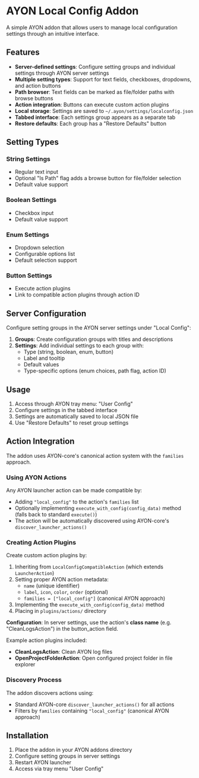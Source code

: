 # AYON Local Config Addon

A simple AYON addon that allows users to manage local configuration settings through an intuitive interface.

## Features

- **Server-defined settings**: Configure setting groups and individual settings through AYON server settings
- **Multiple setting types**: Support for text fields, checkboxes, dropdowns, and action buttons
- **Path browser**: Text fields can be marked as file/folder paths with browse buttons
- **Action integration**: Buttons can execute custom action plugins
- **Local storage**: Settings are saved to `~/.ayon/settings/localconfig.json`
- **Tabbed interface**: Each settings group appears as a separate tab
- **Restore defaults**: Each group has a "Restore Defaults" button

## Setting Types

### String Settings
- Regular text input
- Optional "Is Path" flag adds a browse button for file/folder selection
- Default value support

### Boolean Settings  
- Checkbox input
- Default value support

### Enum Settings
- Dropdown selection
- Configurable options list
- Default selection support

### Button Settings
- Execute action plugins
- Link to compatible action plugins through action ID

## Server Configuration

Configure setting groups in the AYON server settings under "Local Config":

1. **Groups**: Create configuration groups with titles and descriptions
2. **Settings**: Add individual settings to each group with:
   - Type (string, boolean, enum, button)
   - Label and tooltip
   - Default values
   - Type-specific options (enum choices, path flag, action ID)

## Usage

1. Access through AYON tray menu: "User Config"
2. Configure settings in the tabbed interface
3. Settings are automatically saved to local JSON file
4. Use "Restore Defaults" to reset group settings

## Action Integration

The addon uses AYON-core's canonical action system with the `families` approach.

### Using AYON Actions
Any AYON launcher action can be made compatible by:
- Adding `"local_config"` to the action's `families` list
- Optionally implementing `execute_with_config(config_data)` method (falls back to standard `execute()`)
- The action will be automatically discovered using AYON-core's `discover_launcher_actions()`

### Creating Action Plugins
Create custom action plugins by:

1. Inheriting from `LocalConfigCompatibleAction` (which extends `LauncherAction`)
2. Setting proper AYON action metadata:
   - `name` (unique identifier)
   - `label`, `icon`, `color`, `order` (optional)
   - `families = ["local_config"]` (canonical AYON approach)
3. Implementing the `execute_with_config(config_data)` method
4. Placing in `plugins/actions/` directory

**Configuration**: In server settings, use the action's **class name** (e.g. "CleanLogsAction") in the button_action field.

Example action plugins included:
- **CleanLogsAction**: Clean AYON log files
- **OpenProjectFolderAction**: Open configured project folder in file explorer

### Discovery Process
The addon discovers actions using:
- Standard AYON-core `discover_launcher_actions()` for all actions
- Filters by `families` containing `"local_config"` (canonical AYON approach)

## Installation

1. Place the addon in your AYON addons directory
2. Configure setting groups in server settings
3. Restart AYON launcher
4. Access via tray menu "User Config"